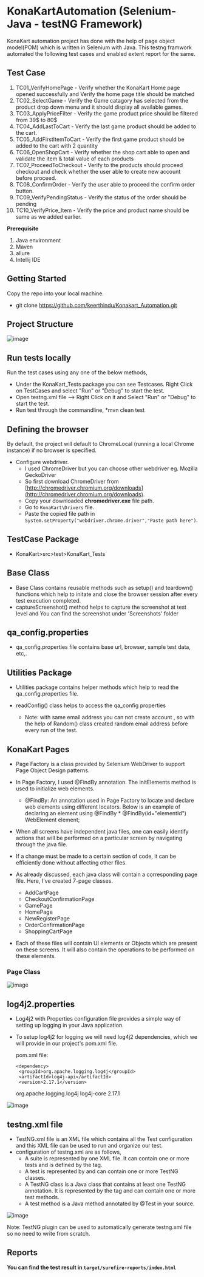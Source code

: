 # KonaKartAutomation (Selenium- Java - testNG Framework) #

KonaKart automation project has done with the help of page object model(POM) which is written in Selenium with Java. This testng framwork automated the following test cases and enabled extent report for the same.

## Test Case ##
1. TC01_VerifyHomePage - Verify whether the KonaKart Home page opened successfully and Verify the home page title should be matched
2. TC02_SelectGame - Verify the Game catagory has selected from the product drop down menu and it should display all available games.
3. TC03_ApplyPriceFilter - Verify the game product price should be filtered from 39$ to 80$
4. TC04_AddLastToCart - Verify the last game product should be added to the cart.
5. TC05_AddFirstItemToCart - Verify the first game product should be added to the cart with 2 quantity
6. TC06_OpenShopCart - Verify whether the shop cart able to open and validate the item & total value of each products
7. TC07_ProceedToCheckout - Verify to the products should proceed checkout and check whether the user able to create new account before proceed.
8. TC08_ConfirmOrder - Verify the user able to proceed the confirm order button.
9. TC09_VerifyPendingStatus - Verify the status of the order should be pending
10. TC10_VerifyPrice_Item - Verify the price and product name should be same as we added earlier.


**Prerequisite**
1. Java environment 
2. Maven 
3. allure
4. Intellij IDE

## Getting Started ##
Copy the repo into your local machine.
  * git clone https://github.com/keerthindu/Konakart_Automation.git
 
 ## Project Structure ##
 
 ![image](https://user-images.githubusercontent.com/85629580/147827112-9d4021d9-9e22-4ee8-83b1-ef258ffb66ea.png)


## Run tests locally ##

 Run the test cases using any one of the below methods,

  * Under the KonaKart_Tests package you can see Testcases. Right Click on TestCases and select "Run" or "Debug" to start the test.
  * Open testng.xml file --> Right Click on it and Select "Run" or "Debug" to start the test.
  * Run test through the commandline,
      *mvn clean test
      
## Defining the browser ##

By default, the project will default to ChromeLocal (running a local Chrome instance) if no browser is specified.
 
 - Configure webdriver.
    - I used ChromeDriver but you can choose other webdriver eg. Mozilla GeckoDriver 
    - So first download ChromeDriver from [http://chromedriver.chromium.org/downloads](http://chromedriver.chromium.org/downloads).
    - Copy your downloaded **chromedriver.exe** file path.
    - Go to `KonaKart\Drivers` file.
    - Paste the copied file path in `System.setProperty("webdriver.chrome.driver","Paste path here")`.

## TestCase Package ##

 * KonaKart>src>test>KonaKart_Tests
 
 ## Base Class ##
 
* Base Class contains reusable methods such as setup() and teardown() functions which help to initate and close the browser session after every test execution completed.
* captureScreenshot() method helps to capture the screenshot at test level and You can find the screenshot under 'Screenshots' folder
 
 ## qa_config.properties ##
 
 * qa_config.properties file contains base url, browser, sample test data, etc,.
 
 
 ## Utilities Package ##
 
  * Utilities package contains helper methods which help to read the qa_config.properties file.
  * readConfig() class helps to access the qa_config properties
 
    - Note: with same email address you can not create account , so with the help of Random() class created random email address before every run of the test. 
 
 ## KonaKart Pages ##
   
 * Page Factory is a class provided by Selenium WebDriver to support Page Object Design patterns. 
 * In Page Factory, I used @FindBy annotation. The initElements method is used to initialize web elements.

    * @FindBy: An annotation used in Page Factory to locate and declare web elements using different locators. Below is an example of declaring an element using @FindBy
          * @FindBy(id="elementId") WebElement element;
    
 * When all screens have independent java files, one can easily identify actions that will be performed on a particular screen by navigating through the java file.
 * If a change must be made to a certain section of code, it can be efficiently done without affecting other files.
 
 * As already discussed, each java class will contain a corresponding page file. Here, I've created 7-page classes.
      * AddCartPage
      * CheckoutConfirmationPage
      * GamePage
      * HomePage
      * NewRegisterPage
      * OrderConfirmationPage
      * ShoppingCartPage

* Each of these files will contain UI elements or Objects which are present on these screens. It will also contain the operations to be performed on these elements.

 ### Page Class ###
 ![image](https://user-images.githubusercontent.com/85629580/147827900-e94040ae-9314-46f5-96bf-e4c3f1cc92cc.png)

 ## log4j2.properties ##
 
 * Log4j2 with Properties configuration file provides a simple way of setting up logging in your Java application.
 * To setup log4j2 for logging we will need log4j2 dependencies, which we will provide in our project's pom.xml file. 
 
     pom.xml file:
 
       <dependency>
        <groupId>org.apache.logging.log4j</groupId>
        <artifactId>log4j-api</artifactId>
        <version>2.17.1</version>
    </dependency>
 
    <dependency>
        <groupId>org.apache.logging.log4j</groupId>
        <artifactId>log4j-core</artifactId>
        <version>2.17.1</version>
    </dependency>
    
 ![image](https://user-images.githubusercontent.com/85629580/147827503-e717732b-60e7-4191-be64-e2a3dd5ae7d4.png)

 ## testng.xml file ##
 
 * TestNG.xml file is an XML file which contains all the Test configuration and this XML file can be used to run and organize our test.
 * configuration of testng.xml are as follows,
     * A suite is represented by one XML file. It can contain one or more tests and is defined by the <suite> tag.
     * A test is represented by <test> and can contain one or more TestNG classes.
     * A TestNG class is a Java class that contains at least one TestNG annotation. It is represented by the <class> tag and can contain one or more test methods.
     * A test method is a Java method annotated by @Test in your source.
 
 ![image](https://user-images.githubusercontent.com/85629580/147827825-7224503d-413c-4331-ab12-a21ba5c4f1a6.png)

 
Note: TestNG plugin can be used to automatically generate testng.xml file so no need to write from scratch.
 
 ## Reports ##
 **You can find the test result in `target/surefire-reports/index.html`**

